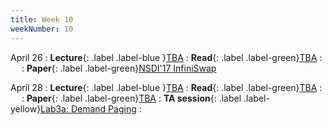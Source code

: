 ```yaml
---
title: Week 10
weekNumber: 10
---
```


April 26
: **Lecture**{: .label .label-blue }[TBA](#)
    : **Read**{: .label .label-green}[TBA](#)
: &emsp;
    : **Paper**{: .label .label-green}[NSDI'17 InfiniSwap](https://www.usenix.org/conference/nsdi17/technical-sessions/presentation/gu)

April 28
: **Lecture**{: .label .label-blue }[TBA](#)
    : **Read**{: .label .label-green}[TBA](#)
: &emsp;
    : **Paper**{: .label .label-green}[TBA](#)
: **TA session**{: .label .label-yellow}[Lab3a: Demand Paging](#)
    : &emsp;
